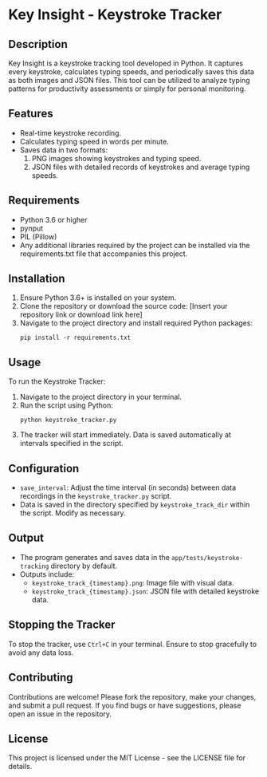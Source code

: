 
Key Insight - Keystroke Tracker
===============================

Description
-----------
Key Insight is a keystroke tracking tool developed in Python. It captures every keystroke, calculates typing speeds, 
and periodically saves this data as both images and JSON files. This tool can be utilized to analyze typing patterns for 
productivity assessments or simply for personal monitoring.

Features
--------
- Real-time keystroke recording.
- Calculates typing speed in words per minute.
- Saves data in two formats:
  1. PNG images showing keystrokes and typing speed.
  2. JSON files with detailed records of keystrokes and average typing speeds.

Requirements
------------
- Python 3.6 or higher
- pynput
- PIL (Pillow)
- Any additional libraries required by the project can be installed via the requirements.txt file that accompanies this project.

Installation
------------
1. Ensure Python 3.6+ is installed on your system.
2. Clone the repository or download the source code:
   [Insert your repository link or download link here]
3. Navigate to the project directory and install required Python packages:
   ```
   pip install -r requirements.txt
   ```

Usage
-----
To run the Keystroke Tracker:
1. Navigate to the project directory in your terminal.
2. Run the script using Python:
   ```
   python keystroke_tracker.py
   ```
3. The tracker will start immediately. Data is saved automatically at intervals specified in the script.

Configuration
-------------
- `save_interval`: Adjust the time interval (in seconds) between data recordings in the `keystroke_tracker.py` script.
- Data is saved in the directory specified by `keystroke_track_dir` within the script. Modify as necessary.

Output
------
- The program generates and saves data in the `app/tests/keystroke-tracking` directory by default.
- Outputs include:
  - `keystroke_track_{timestamp}.png`: Image file with visual data.
  - `keystroke_track_{timestamp}.json`: JSON file with detailed keystroke data.

Stopping the Tracker
--------------------
To stop the tracker, use `Ctrl+C` in your terminal. Ensure to stop gracefully to avoid any data loss.

Contributing
------------
Contributions are welcome! Please fork the repository, make your changes, and submit a pull request. If you find bugs or 
have suggestions, please open an issue in the repository.

License
-------
This project is licensed under the MIT License - see the LICENSE file for details.
